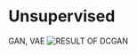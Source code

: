 # Unsupervised
 GAN, VAE 
![RESULT OF DCGAN](https://github.com/rockerritesh/Unsupervised/blob/master/dcgan%20%281%29.gif)
